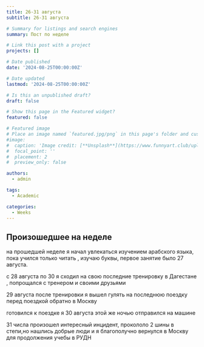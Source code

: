 ```yaml
---
title: 26-31 августа
subtitle: 26-31 августа

# Summary for listings and search engines
summary: Пост по неделе

# Link this post with a project
projects: []

# Date published
date: '2024-08-25T00:00:00Z'

# Date updated
lastmod: '2024-08-25T00:00:00Z'

# Is this an unpublished draft?
draft: false

# Show this page in the Featured widget?
featured: false

# Featured image
# Place an image named `featured.jpg/png` in this page's folder and customize its options here.
#image:
#  caption: 'Image credit: [**Unsplash**](https://www.funnyart.club/uploads/posts/2022-10/1666335577_34-www-funnyart-club-p-kartinki-ucheba-obrazovanie-krasivo-35.jpg)'
#  focal_point: ''
#  placement: 2
#  preview_only: false

authors:
  - admin

tags:
  - Academic

categories:
  - Weeks
---
```


## Произошедшее на неделе

на прошедшей неделе я начал увлекаться изучением арабского языка, пока учился только читать , изучаю буквы, первое занятие было 27 августа.

с 28 августа по 30 я сходил на свою последние тренировку в Дагестане , попрощался с тренером и своими друзьями 

29 августа после тренировки я вышел гулять на последнюю
поездку перед поездкой обратно в Москву

готовился к поездке я 30 августа этой же ночью отправился на машине

31 числа произошел интересный инцидент, прокололо 2 шины в степи,но нашлись добрые люди и я благополучно вернулся в Москву для продолжения учебы в РУДН



